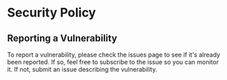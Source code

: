 # Security Policy

## Reporting a Vulnerability

To report a vulnerability, please check the issues page to see if it's already been reported.  If so, feel free to subscribe to the issue so you can monitor it.  If not, submit an issue describing the vulnerability.
